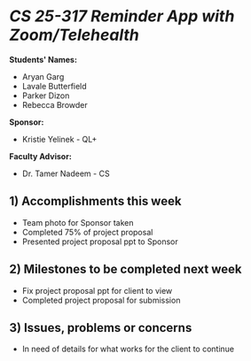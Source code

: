 # *CS 25-317 Reminder App with Zoom/Telehealth*

**Students' Names:**
- Aryan Garg
- Lavale Butterfield
- Parker Dizon
- Rebecca Browder

**Sponsor:**
- Kristie Yelinek - QL+

**Faculty Advisor:**
- Dr. Tamer Nadeem - CS

## 1) Accomplishments this week ##
   - Team photo for Sponsor taken
   - Completed 75% of project proposal
   - Presented project proposal ppt to Sponsor

## 2) Milestones to be completed next week ##
   - Fix project proposal ppt for client to view
   - Completed project proposal for submission

## 3) Issues, problems or concerns ##
   - In need of details for what works for the client to continue